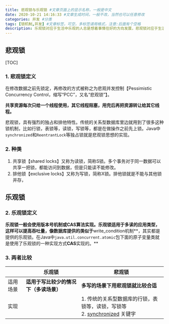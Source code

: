 ```yaml
---
title: 悲观锁与乐观锁 #文章页面上的显示名称，一般是中文
date: 2020-10-21 14:16:33 #文章生成时间，一般不改，当然也可以任意修改
categories: 并发 #分类
tags: [锁机制,并发] #文章标签，可空，多标签请用格式，注意:后面有个空格
description: 乐观锁对应于生活中乐观的人总是想着事情往好的方向发展，悲观锁对应于生活中悲观的人总是想着事情往坏的方向发展。这两种人各有优缺点，不能不以场景而定说一种人好于另外一种人。
---
```


## 悲观锁

[TOC]

### 1. 悲观锁定义

在修改数据之前先锁定，再修改的方式被称之为悲观并发控制【Pessimistic Concurrency Control，缩写“PCC”，又名“悲观锁”】。

**共享资源每次只给一个线程使用，其它线程阻塞，用完后再把资源转让给其它线程。**

悲观锁，具有强烈的独占和排他特性。传统的关系型数据库里边就用到了很多这种锁机制，比如行锁，表锁等，读锁，写锁等，都是在做操作之前先上锁。Java中`synchronized`和`ReentrantLock`等独占锁就是悲观锁思想的实现。

### 2. 种类

1. 共享锁【shared locks】又称为读锁，简称S锁。多个事务对于同一数据可以共享一把锁，都能访问到数据，但是只能读不能修改。
2. 排他锁【exclusive locks】又称为写锁，简称X锁。排他锁就是不能与其他锁并存，

## 乐观锁

### 2. 乐观锁定义

**乐观锁一般会使用版本号机制或CAS算法实现。**乐观锁适用于多读的应用类型，这样可以提高吞吐量**，像数据库提供的类似于**write_condition机制**，其实都是提供的乐观锁。在Java中`java.util.concurrent.atomic`包下面的原子变量类就是使用了乐观锁的一种实现方式**CAS**实现的。**

### 3. 两者比较

|          | 乐观锁                                 | 悲观锁                                                       |
| -------- | -------------------------------------- | ------------------------------------------------------------ |
| 适用场景 | **适用于写比较少的情况下（多读场景）** | **多写的场景下用悲观锁就比较合适**                           |
| 实现     |                                        | 1. 传统的关系型数据库的行锁，表锁等，读锁，写锁等<br />2. [synchronized](https://www.jianshu.com/p/c8f997e7f75c) 关键字 |

